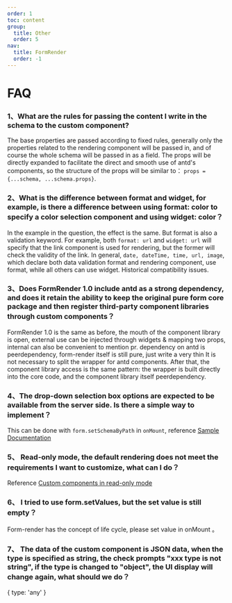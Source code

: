 ```yaml
---
order: 1
toc: content
group: 
  title: Other
  order: 5
nav:
  title: FormRender
  order: -1
---
```




<!-- ---
order: 11
toc: false
--- -->
# FAQ

### 1、What are the rules for passing the content I write in the schema to the custom component?

The base properties are passed according to fixed rules, generally only the properties related to the rendering component will be passed in, and of course the whole schema will be passed in as a field. The props will be directly expanded to facilitate the direct and smooth use of antd's components, so the structure of the props will be similar to： `props = {...schema, ...schema.props}`.

### 2、What is the difference between format and widget, for example, is there a difference between using format: color to specify a color selection component and using widget: color？

In the example in the question, the effect is the same. But format is also a validation keyword. For example, both `format: url` and `widget: url` will specify that the link component is used for rendering, but the former will check the validity of the link. In general, `date, dateTime, time, url, image`, which declare both data validation format and rendering component, use format, while all others can use widget. Historical compatibility issues.

### 3、Does FormRender 1.0 include antd as a strong dependency, and does it retain the ability to keep the original pure form core package and then register third-party component libraries through custom components？

FormRender 1.0 is the same as before, the mouth of the component library is open, external use can be injected through widgets & mapping two props, internal can also be convenient to mention pr. dependency on antd is peerdependency, form-render itself is still pure, just write a very thin It is not necessary to split the wrapper for antd components. After that, the component library access is the same pattern: the wrapper is built directly into the core code, and the component library itself peerdependency.

### 4、The drop-down selection box options are expected to be available from the server side. Is there a simple way to implement？

This can be done with `form.setSchemaByPath` in `onMount`, reference [Sample Documentation](/form-render/advanced/form-methods#%E4%BE%8B-4%EF%BC%9A%E6%9C%8D%E5%8A%A1%E7%AB%AF%E5%8A%A0%E8%BD%BD%E9%80%89%E6%8B%A9%E6%A1%86%E7%9A%84%E9%80%89%E9%A1%B9)

### 5、 Read-only mode, the default rendering does not meet the requirements I want to customize, what can I do？

Reference [Custom components in read-only mode](/form-render/advanced/widget#%E5%8F%AA%E8%AF%BB%E6%A8%A1%E5%BC%8F%E4%B8%8B%E7%9A%84%E8%87%AA%E5%AE%9A%E4%B9%89%E7%BB%84%E4%BB%B6)

### 6、 I tried to use form.setValues, but the set value is still empty？

Form-render has the concept of life cycle, please set value in onMount 。

### 7、 The data of the custom component is JSON data, when the type is specified as string, the check prompts "xxx type is not string", if the type is changed to "object", the UI display will change again, what should we do？

{ type: 'any' }
